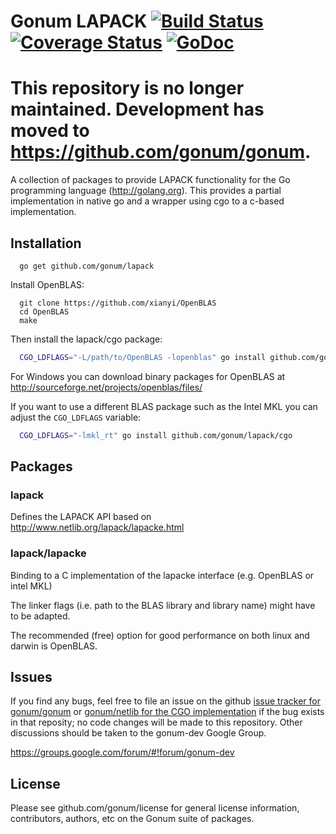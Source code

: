 Gonum LAPACK  [![Build Status](https://travis-ci.org/gonum/lapack.svg?branch=master)](https://travis-ci.org/gonum/lapack)  [![Coverage Status](https://coveralls.io/repos/gonum/lapack/badge.svg?branch=master&service=github)](https://coveralls.io/github/gonum/lapack?branch=master) [![GoDoc](https://godoc.org/github.com/gonum/lapack?status.svg)](https://godoc.org/github.com/gonum/lapack)
======

# This repository is no longer maintained. Development has moved to https://github.com/gonum/gonum.

A collection of packages to provide LAPACK functionality for the Go programming
language (http://golang.org). This provides a partial implementation in native go
and a wrapper using cgo to a c-based implementation.

## Installation

```
  go get github.com/gonum/lapack
```


Install OpenBLAS:
```
  git clone https://github.com/xianyi/OpenBLAS
  cd OpenBLAS
  make
```

Then install the lapack/cgo package:
```sh
  CGO_LDFLAGS="-L/path/to/OpenBLAS -lopenblas" go install github.com/gonum/lapack/cgo
```

For Windows you can download binary packages for OpenBLAS at
http://sourceforge.net/projects/openblas/files/

If you want to use a different BLAS package such as the Intel MKL you can
adjust the `CGO_LDFLAGS` variable:
```sh
  CGO_LDFLAGS="-lmkl_rt" go install github.com/gonum/lapack/cgo
```

## Packages

### lapack

Defines the LAPACK API based on http://www.netlib.org/lapack/lapacke.html

### lapack/lapacke

Binding to a C implementation of the lapacke interface (e.g. OpenBLAS or intel MKL)

The linker flags (i.e. path to the BLAS library and library name) might have to be adapted.

The recommended (free) option for good performance on both linux and darwin is OpenBLAS.

## Issues

If you find any bugs, feel free to file an issue on the github [issue tracker for gonum/gonum](https://github.com/gonum/gonum/issues) or [gonum/netlib for the CGO implementation](https://github.com/gonum/netlib/issues) if the bug exists in that reposity; no code changes will be made to this repository. Other discussions should be taken to the gonum-dev Google Group.

https://groups.google.com/forum/#!forum/gonum-dev

## License

Please see github.com/gonum/license for general license information, contributors, authors, etc on the Gonum suite of packages.

